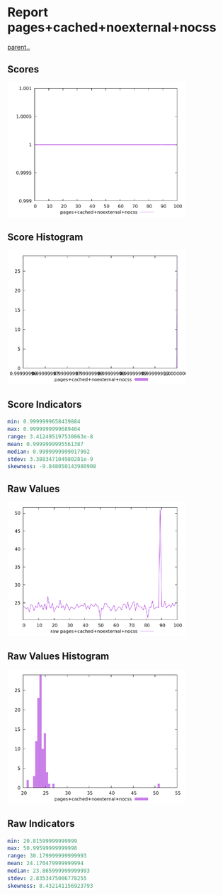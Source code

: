 # Report pages+cached+noexternal+nocss

[parent..](./..)  


## Scores

![score](./score.png)  

## Score Histogram

![hist](./hist.png)  

## Score Indicators

```yaml
min: 0.9999999658439884
max: 0.9999999999689404
range: 3.412495197530063e-8
mean: 0.9999999995561387
median: 0.9999999999017992
stdev: 3.388347104980281e-9
skewness: -9.848050143980908

```

## Raw Values

![raw](./raw.png)  

## Raw Values Histogram

![raw hist](./raw_hist.png)  

## Raw Indicators

```yaml
min: 20.81599999999999
max: 50.99599999999998
range: 30.179999999999993
mean: 24.170479999999994
median: 23.865999999999993
stdev: 2.8353475006778255
skewness: 8.432141156923793

```

<style>
  img {
    max-width: 80%;
  }
</style>
      
